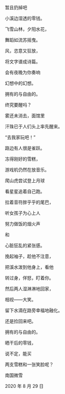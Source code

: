 　　暂且扔掉吧

　　小溪边湿透的零钱。

　　飞雪山林，夕阳水花，

　　舞蹈如流苏摇曳。

　　风，恣意又狂放，

　　将文字谱成诗篇。

　　会有夜晚为你奏响

　　幻想中的幻想。

　　拥有的与自由的。



　　终究要醒吗？

　　雾还未消去，面馆里

　　汗珠已于人们头上率先醒来。

　　“去我家玩吧！”

　　路边有人很是雀跃。

　　冻得刚好的雪糕，

　　游戏机仍然在放音乐。

　　爬山虎尝试登上月球

　　看星星追着自己跑。



　　拉着音符胖乎乎的尾巴，

　　听女孩子为心上人

　　努力做饭的烟火声

　　和

　　心脏狂乱的紧张感。



　　挽起袖子，趁他不注意，

　　把溪水泼到他身上，看他

　　转过身，佯怒，盯着你。

　　然后两人湿淋淋地回家，

　　相视——大笑。

　　留下水滴在路旁幸福地融化。



　　还是捡回来吧。

　　拥有的与自由的。

　　晒干后的零钱，

　　说不定，能买

　　两支雪糕和一张笑脸呢？





　　南国微雪

　　2020 年 8 月 29 日

